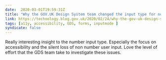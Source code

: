 ```yaml
---
date:  2020-03-01T19:59:31Z
title: "Why the GOV.UK Design System team changed the input type for numbers - Technology in government"
link: https://technology.blog.gov.uk/2020/02/24/why-the-gov-uk-design-system-team-changed-the-input-type-for-numbers/
tags: [a11y, accessibility, GDS, forms, inputmode ]
syndicate: false
---
```

Really interesting insight to the number input type. Especially the focus on accessibility and the silent loss of non number user input. Love the level of effort that the GDS team take to investigate these issues. 


